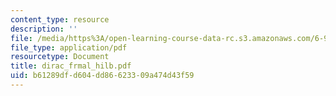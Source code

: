```yaml
---
content_type: resource
description: ''
file: /media/https%3A/open-learning-course-data-rc.s3.amazonaws.com/6-974-fundamentals-of-photonics-quantum-electronics-spring-2006/b61289dfd604dd86623309a474d43f59_dirac_frmal_hilb.pdf
file_type: application/pdf
resourcetype: Document
title: dirac_frmal_hilb.pdf
uid: b61289df-d604-dd86-6233-09a474d43f59
---
```

